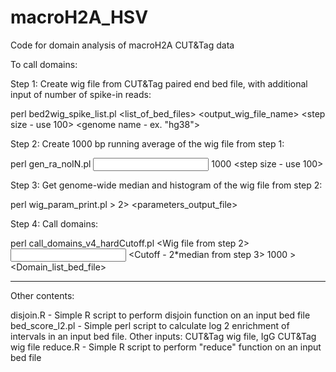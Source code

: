 # macroH2A_HSV
Code for domain analysis of macroH2A CUT&amp;Tag data

To call domains:

Step 1: Create wig file from CUT&Tag paired end bed file, with additional input of number of spike-in reads:

perl bed2wig_spike_list.pl <list_of_bed_files> <output_wig_file_name> <min fragment length> <max fragment length> <step size - use 100> <genome name - ex. "hg38">

Step 2: Create 1000 bp running average of the wig file from step 1:

perl gen_ra_noIN.pl <input wig file> 1000 <output wig file> <step size - use 100>

Step 3: Get genome-wide median and histogram of the wig file from step 2:

perl wig_param_print.pl <Wig file> > <histogram> 2> <parameters_output_file>

Step 4: Call domains:

perl call_domains_v4_hardCutoff.pl <Wig file from step 2> <Input or IgG wig file> <Cutoff - 2*median from step 3> 1000 > <Domain_list_bed_file>

----------------

Other contents:

disjoin.R - Simple R script to perform disjoin function on an input bed file
bed_score_l2.pl - Simple perl script to calculate log 2 enrichment of intervals in an input bed file. Other inputs: CUT&Tag wig file, IgG CUT&Tag wig file
reduce.R - Simple R script to perform "reduce" function on an input bed file
